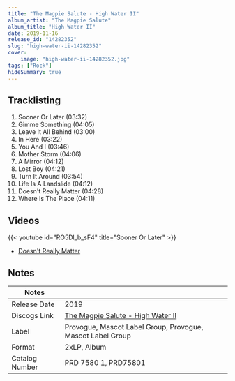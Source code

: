```yaml
---
title: "The Magpie Salute - High Water II"
album_artist: "The Magpie Salute"
album_title: "High Water II"
date: 2019-11-16
release_id: "14282352"
slug: "high-water-ii-14282352"
cover:
    image: "high-water-ii-14282352.jpg"
tags: ["Rock"]
hideSummary: true
---
```


## Tracklisting
1. Sooner Or Later (03:32)
2. Gimme Something (04:05)
3. Leave It All Behind (03:00)
4. In Here (03:22)
5. You And I (03:46)
6. Mother Storm (04:06)
7. A Mirror (04:12)
8. Lost Boy (04:21)
9. Turn It Around (03:54)
10. Life Is A Landslide (04:12)
11. Doesn't Really Matter (04:28)
12. Where Is The Place (04:11)

## Videos
{{< youtube id="RO5Dl_b_sF4" title="Sooner Or Later" >}}
- [Doesn't Really Matter](https://www.youtube.com/watch?v=NqQ9XfKAPYU)

## Notes

| Notes          |             |
| ---------------| ----------- |
| Release Date   | 2019 |
| Discogs Link   | [The Magpie Salute - High Water II](https://www.discogs.com/release/14282352) |
| Label          | Provogue, Mascot Label Group, Provogue, Mascot Label Group |
| Format         | 2xLP, Album |
| Catalog Number | PRD 7580 1, PRD75801 |

